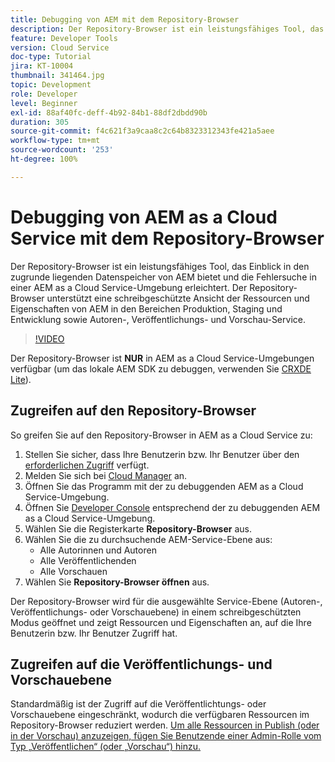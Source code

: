 ```yaml
---
title: Debugging von AEM mit dem Repository-Browser
description: Der Repository-Browser ist ein leistungsfähiges Tool, das Einblick in den zugrunde liegenden Datenspeicher von AEM bietet und die Fehlersuche in einer AEM as a Cloud Service-Umgebung erleichtert.
feature: Developer Tools
version: Cloud Service
doc-type: Tutorial
jira: KT-10004
thumbnail: 341464.jpg
topic: Development
role: Developer
level: Beginner
exl-id: 88af40fc-deff-4b92-84b1-88df2dbdd90b
duration: 305
source-git-commit: f4c621f3a9caa8c2c64b8323312343fe421a5aee
workflow-type: tm+mt
source-wordcount: '253'
ht-degree: 100%

---
```


# Debugging von AEM as a Cloud Service mit dem Repository-Browser

Der Repository-Browser ist ein leistungsfähiges Tool, das Einblick in den zugrunde liegenden Datenspeicher von AEM bietet und die Fehlersuche in einer AEM as a Cloud Service-Umgebung erleichtert. Der Repository-Browser unterstützt eine schreibgeschützte Ansicht der Ressourcen und Eigenschaften von AEM in den Bereichen Produktion, Staging und Entwicklung sowie Autoren-, Veröffentlichungs- und Vorschau-Service.

>[!VIDEO](https://video.tv.adobe.com/v/341464?quality=12&learn=on)

Der Repository-Browser ist __NUR__ in AEM as a Cloud Service-Umgebungen verfügbar (um das lokale AEM SDK zu debuggen, verwenden Sie [CRXDE Lite](../aem-sdk-local-quickstart/other-tools.md#crxde-lite)).

## Zugreifen auf den Repository-Browser

So greifen Sie auf den Repository-Browser in AEM as a Cloud Service zu:

1. Stellen Sie sicher, dass Ihre Benutzerin bzw. Ihr Benutzer über den [erforderlichen Zugriff](https://experienceleague.adobe.com/docs/experience-manager-cloud-service/content/implementing/developer-tools/repository-browser.html?lang=de#access-prerequisites) verfügt.
1. Melden Sie sich bei [Cloud Manager](https://my.cloudmanager.adobe.com) an.
1. Öffnen Sie das Programm mit der zu debuggenden AEM as a Cloud Service-Umgebung.
1. Öffnen Sie [Developer Console](./developer-console.md) entsprechend der zu debuggenden AEM as a Cloud Service-Umgebung.
1. Wählen Sie die Registerkarte __Repository-Browser__ aus.
1. Wählen Sie die zu durchsuchende AEM-Service-Ebene aus:
   + Alle Autorinnen und Autoren
   + Alle Veröffentlichenden
   + Alle Vorschauen
1. Wählen Sie __Repository-Browser öffnen__ aus.

Der Repository-Browser wird für die ausgewählte Service-Ebene (Autoren-, Veröffentlichungs- oder Vorschauebene) in einem schreibgeschützten Modus geöffnet und zeigt Ressourcen und Eigenschaften an, auf die Ihre Benutzerin bzw. Ihr Benutzer Zugriff hat.

## Zugreifen auf die Veröffentlichungs- und Vorschauebene

Standardmäßig ist der Zugriff auf die Veröffentlichtungs- oder Vorschauebene eingeschränkt, wodurch die verfügbaren Ressourcen im Repository-Browser reduziert werden. [Um alle Ressourcen in Publish (oder in der Vorschau) anzuzeigen, fügen Sie Benutzende einer Admin-Rolle vom Typ „Veröffentlichen“ (oder „Vorschau“) hinzu.](https://experienceleague.adobe.com/docs/experience-manager-cloud-service/content/implementing/developer-tools/repository-browser.html?lang=de#navigate-the-hierarchy)
